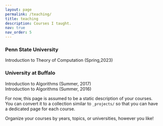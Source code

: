 ```yaml
---
layout: page
permalink: /teaching/
title: teaching
description: Courses I taught.
nav: true
nav_order: 5
---
```


### Penn State University
Introduction to Theory of Computation (Spring,2023)

### University at Buffalo
Introduction to Algorithms (Summer, 2017)  
Introduction to Algorithms (Summer, 2016)




For now, this page is assumed to be a static description of your courses. You can convert it to a collection similar to `_projects/` so that you can have a dedicated page for each course.

Organize your courses by years, topics, or universities, however you like!
